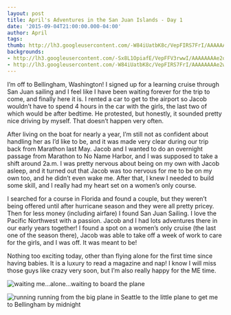 ```yaml
---
layout: post
title: April's Adventures in the San Juan Islands - Day 1
date: '2015-09-04T21:00:00.000-04:00'
author: April
tags:
thumb: http://lh3.googleusercontent.com/-W84iUatbK8c/VepFIRS7FrI/AAAAAAAAe2w/w6U1qJozW4g/s640/blogger-image-1499079379.jpg
backgrounds:
- http://lh3.googleusercontent.com/-Sx8L1OpiafE/VepFFV3rwwI/AAAAAAAAe2o/AKRtRH2Ogjw/s640/blogger-image-1252839749.jpg
- http://lh3.googleusercontent.com/-W84iUatbK8c/VepFIRS7FrI/AAAAAAAAe2w/w6U1qJozW4g/s640/blogger-image-1499079379.jpg
---
```


I’m off to Bellingham, Washington! I signed up for a learning cruise through San Juan sailing and I feel like I have been waiting forever for the trip to come, and finally here it is. I rented a car to get to the airport so Jacob wouldn’t have to spend 4 hours in the car with the girls, the last two of which would be after bedtime. He protested, but honestly, it sounded pretty nice driving by myself. That doesn’t happen very often. 

After living on the boat for nearly a year, I’m still not as confident about handling her as I’d like to be, and it was made very clear during our trip back from Marathon last May. Jacob and I wanted to do an overnight passage from Marathon to No Name Harbor, and I was supposed to take a shift around 2a.m. I was pretty nervous about being on my own with Jacob asleep, and it turned out that Jacob was too nervous for me to be on my own too, and he didn’t even wake me. After that, I knew I needed to build some skill, and I really had my heart set on a women’s only course. 

I searched for a course in Florida and found a couple, but they weren’t being offered until after hurricane season and they were all pretty pricey. Then for less money (including airfare) I found San Juan Sailing. I love the Pacific Northwest with a passion. Jacob and I had lots adventures there in our early years together!  I found a spot on a women’s only cruise (the last one of the season there), Jacob was able to take off a week of work to care for the girls, and I was off. It was meant to be!

Nothing too exciting today, other than flying alone for the first time since having babies. It is a luxury to read a magazine and nap! I know I will miss those guys like crazy very soon, but I’m also really happy for the ME time.

![waiting](http://lh3.googleusercontent.com/-Sx8L1OpiafE/VepFFV3rwwI/AAAAAAAAe2o/AKRtRH2Ogjw/s640/blogger-image-1252839749.jpg "me...alone...waiting to board the plane")
me...alone...waiting to board the plane

![running](http://lh3.googleusercontent.com/-W84iUatbK8c/VepFIRS7FrI/AAAAAAAAe2w/w6U1qJozW4g/s640/blogger-image-1499079379.jpg "running from the big plane in Seattle to the little plane to get me to Bellingham by midnight")
running from the big plane in Seattle to the little plane to get me to Bellingham by midnight
